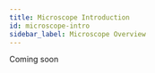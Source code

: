 ```yaml
---
title: Microscope Introduction
id: microscope-intro
sidebar_label: Microscope Overview
---
```


Coming soon

